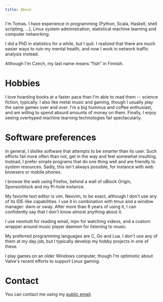 ```yaml
---
title: About
---
```


I'm Tomas. I have experience in programming (Python, Scala, Haskell, shell
scripting, ...), Linux system administration, statistical machine learning and
computer networking.

I did a PhD in statistics for a while, but I quit. I realized that there are
much easier ways to ruin my mental health, and now I work in network traffic
analysis instead.

Although I'm Czech, my last name means "fish" in Finnish.

# Hobbies

I love hoarding books at a faster pace than I'm able to read them -- science
fiction, typically. I also like metal music and gaming, though I usually play
the same games over and over. I'm a big hummus and coffee enthusiast, and am
willing to spend absurd amounts of money on them. Finally, I enjoy seeing
overhyped machine learning technologies fail spectacularly.

# Software preferences

In general, I dislike software that attempts to be smarter than its user. Such
efforts fail more often than not, get in the way and feel somewhat insulting.
Instead, I prefer simple programs that do one thing well and are friendly to
system resources. Sadly, this isn't always possible, for instance with web
browsers or mobile phones.

I browse the web using Firefox, behind a wall of uBlock Origin, Sponsorblock
and my Pi-hole instance.

My favorite text editor is vim. Neovim, to be exact, although I don't use any
of its IDE-like capabilities. I use it in combination with tmux and a window
manager: dwm or sway. After more than 8 years of using it, I can confidently
say that I don't know almost anything about it.

I use neomutt for reading email, mpv for watching videos, and a custom wrapper
around music player daemon for listening to music.

My preferred programming languages are C, Go and Lua. I don't use any of them at
my day job, but I typically develop my hobby projects in one of these.

I play games on an older Windows computer, though I'm optimistic about Valve's
recent efforts to support Linux gaming.

# Contact

You can contact me using my [public email](mailto:public@tomaskala.com).
